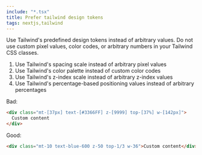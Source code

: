 ```yaml
---
include: "*.tsx"
title: Prefer tailwind design tokens
tags: nextjs,tailwind
---
```


Use Tailwind's predefined design tokens instead of arbitrary values. Do not use custom pixel values, color codes, or arbitrary numbers in your Tailwind CSS classes.

1. Use Tailwind's spacing scale instead of arbitrary pixel values
2. Use Tailwind's color palette instead of custom color codes
3. Use Tailwind's z-index scale instead of arbitrary z-index values
4. Use Tailwind's percentage-based positioning values instead of arbitrary percentages

Bad:

```html
<div class="mt-[37px] text-[#3366FF] z-[9999] top-[37%] w-[142px]">
  Custom content
</div>
```

Good:

```html
<div class="mt-10 text-blue-600 z-50 top-1/3 w-36">Custom content</div>
```
